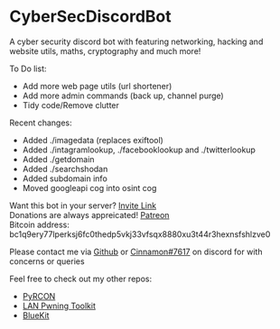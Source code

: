 # CyberSecDiscordBot

A cyber security discord bot with featuring networking, hacking and website utils, maths, cryptography and much more!

To Do list:  
* Add more web page utils (url shortener)
* Add more admin commands (back up, channel purge)
* Tidy code/Remove clutter

Recent changes:
* Added ./imagedata (replaces exiftool)
* Added ./intagramlookup, ./facebooklookup and ./twitterlookup
* Added ./getdomain
* Added ./searchshodan
* Added subdomain info
* Moved googleapi cog into osint cog

Want this bot in your server? [Invite Link](https://bit.ly/3fGmftl)  
Donations are always appreicated! [Patreon](https://www.patreon.com/cinnamon1212)  
Bitcoin address: bc1q9ery77lperksj6fc0thedp5vkj33vfsqx8880xu3t44r3hexnsfshlzve0
  
Please contact me via [Github](https://github.com/Cinnamon1212/) or [Cinnamon#7617](https://discord.com/users/292382410530750466/) on discord for with concerns or queries

Feel free to check out my other repos:  
* [PyRCON](https://github.com/Cinnamon1212/PyRCON)
* [LAN Pwning Toolkit](https://github.com/Cinnamon1212/LAN_Pwning_Toolkit)
* [BlueKit](https://github.com/Cinnamon1212/BlueKit)
